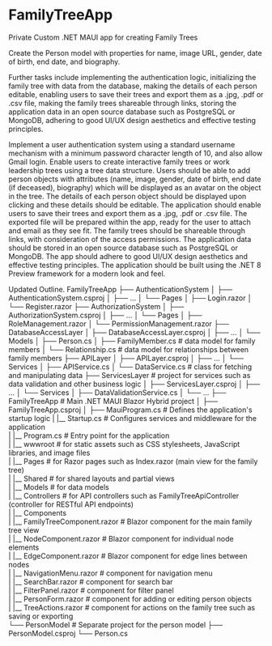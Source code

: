 # FamilyTreeApp
Private Custom .NET MAUI app for creating Family Trees

Create the Person model with properties for name, image URL, gender, date of birth, end date, and biography. 

 

Further tasks include implementing the authentication logic, initializing the family tree with data from the database, making the details of each person editable, enabling users to save their trees and export them as a .jpg, .pdf or .csv file, making the family trees shareable through links, storing the application data in an open source database such as PostgreSQL or MongoDB, adhering to good UI/UX design aesthetics and effective testing principles.


Implement a user authentication system using a standard username mechanism with a minimum password character length of 10, and also allow Gmail login.
Enable users to create interactive family trees or work leadership trees using a tree data structure. Users should be able to add person objects with attributes (name, image, gender, date of birth, end date (if deceased), biography) which will be displayed as an avatar on the object in the tree.
The details of each person object should be displayed upon clicking and these details should be editable.
The application should enable users to save their trees and export them as a .jpg, .pdf or .csv file. The exported file will be prepared within the app, ready for the user to attach and email as they see fit.
The family trees should be shareable through links, with consideration of the access permissions.
The application data should be stored in an open source database such as PostgreSQL or MongoDB.
The app should adhere to good UI/UX design aesthetics and effective testing principles.
The application should be built using the .NET 8 Preview framework for a modern look and feel.

Updated Outline.
FamilyTreeApp
├── AuthenticationSystem
│   ├── AuthenticationSystem.csproj
│   ├── ...
│   └── Pages
│       ├── Login.razor
│       └── Register.razor
├── AuthorizationSystem
│   ├── AuthorizationSystem.csproj
│   ├── ...
│   └── Pages
│       ├── RoleManagement.razor
│       └── PermissionManagement.razor
├── DatabaseAccessLayer
│   ├── DatabaseAccessLayer.csproj
│   ├── ...
│   └── Models
│       ├── Person.cs
│       ├── FamilyMember.cs # data model for family members 
│       └── Relationship.cs # data model for relationships between family members 
├── APILayer
│   ├── APILayer.csproj
│   ├── ...
│   └── Services
│       ├── APIService.cs
│       └── DataService.cs # class for fetching and manipulating data 
├── ServicesLayer # project for services such as data validation and other business logic 
│   ├── ServicesLayer.csproj 
│   ├── ... 
│   └── Services 
│       ├── DataValidationService.cs 
│       └── ... 
├── FamilyTreeApp # Main .NET MAUI Blazor Hybrid project 
│   ├── FamilyTreeApp.csproj 
│   ├── MauiProgram.cs # Defines the application's startup logic 
|    |__ Startup.cs # Configures services and middleware for the application  
|    |__ Program.cs # Entry point for the application  
|    |__ wwwroot # for static assets such as CSS stylesheets, JavaScript libraries, and image files  
|    |__ Pages # for Razor pages such as Index.razor (main view for the family tree)  
|    |__ Shared # for shared layouts and partial views  
|    |__ Models # for data models  
|    |__ Controllers # for API controllers such as FamilyTreeApiController (controller for RESTful API endpoints)  
|    |__ Components  
|        |__ FamilyTreeComponent.razor # Blazor component for the main family tree view  
|        |__ NodeComponent.razor # Blazor component for individual node elements  
|        |__ EdgeComponent.razor # Blazor component for edge lines between nodes  
|        |__ NavigationMenu.razor # component for navigation menu  
|        |__ SearchBar.razor # component for search bar  
|        |__ FilterPanel.razor # component for filter panel  
|        |__ PersonForm.razor # component for adding or editing person objects  
|        |__ TreeActions.razor # component for actions on the family tree such as saving or exporting  
└── PersonModel # Separate project for the person model 
    ├── PersonModel.csproj 
    └── Person.cs 
